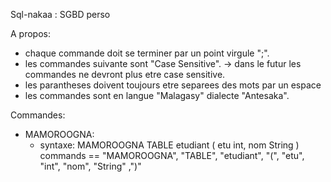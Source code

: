 Sql-nakaa : SGBD perso

A propos:
* chaque commande doit se terminer par un point virgule ";".
* les commandes suivante sont "Case Sensitive".
    -> dans le futur les commandes ne devront plus etre case sensitive.
* les parantheses doivent toujours etre separees des mots par un espace
* les commandes sont en langue "Malagasy" dialecte "Antesaka".

Commandes:
* MAMOROOGNA: 
    - syntaxe:
      MAMOROOGNA TABLE etudiant ( etu int, nom String )
      commands == "MAMOROOGNA", "TABLE", "etudiant", "(", "etu", "int", "nom", "String" ,")"